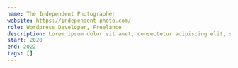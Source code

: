 ```yaml
---
name: The Independent Photographer
website: https://independent-photo.com/
role: Wordpress Developer, Freelance
description: Lorem ipsum dolor sit amet, consectetur adipiscing elit, sed do eiusmod tempor incididunt ut labore et dolore magna aliqua. Ut enim ad minim veniam, quis nostrud exercitation ullamco labori
start: 2020
end: 2022
tags: []
---
```

